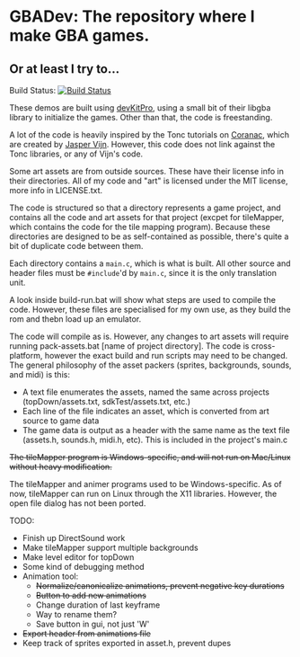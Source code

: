 GBADev: The repository where I make GBA games.
===========================
Or at least I try to...
---------------------------

Build Status: [![Build Status](https://travis-ci.org/Benjins/GBADev.svg?branch=master)](https://travis-ci.org/Benjins/GBADev)

These demos are built using [devKitPro](http://devkitpro.org/), using a small bit of their libgba library to initialize the games.  Other than that, the code is freestanding.

A lot of the code is heavily inspired by the Tonc tutorials on [Coranac](http://www.coranac.com/tonc/text/toc.htm), which are created by [Jasper Vijn](http://www.coranac.com).  However, this code does not link against the Tonc libraries, or any of Vijn's code. 

Some art assets are from outside sources.  These have their license info in their directories.  All of my code and "art" is licensed under the MIT license, more info in LICENSE.txt.

The code is structured so that a directory represents a game project, and contains all the code and art assets for that project (excpet for tileMapper, which contains the code for the tile mapping program).  Because these directories are designed to be as self-contained as possible, there's quite a bit of duplicate code between them.

Each directory contains a `main.c`, which is what is built.  All other source and header files must be `#include`'d by `main.c`, since it is the only translation unit.
 
A look inside build-run.bat will show what steps are used to compile the code.  However, these files are specialised for my own use, as they build the rom and thebn load up an emulator.

The code will compile as is.  However, any changes to art assets will require running pack-assets.bat [name of project directory].  The code is cross-platform, however the exact build and run scripts may need to be changed.  The general philosophy of the asset packers (sprites, backgrounds, sounds, and midi) is this: 

 * A text file enumerates the assets, named the same across projects (topDown/assets.txt, sdkTest/assets.txt, etc.)
 * Each line of the file indicates an asset, which is converted from art source to game data
 * The game data is output as a header with the same name as the text file (assets.h, sounds.h, midi.h, etc).  This is included in the project's main.c

~~The tileMapper program is Windows-specific, and will not run on Mac/Linux without heavy modification.~~

The tileMapper and animer programs used to be Windows-specific.  As of now, tileMapper can run on Linux through the X11 libraries.  However, the open file dialog has not been ported.

TODO:
 * Finish up DirectSound work
 * Make tileMapper support multiple backgrounds
 * Make level editor for topDown
 * Some kind of debugging method
 * Animation tool:
   - ~~Normalize/canonicalize animations, prevent negative key durations~~
   - ~~Button to add new animations~~
   - Change duration of last keyframe
   - Way to rename them?
   - Save button in gui, not just 'W'
 * ~~Export header from animations file~~
 * Keep track of sprites exported in asset.h, prevent dupes